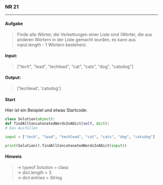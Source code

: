 ### NR 21

---

#### Aufgabe

> Finde alle Wörter, die Verkettungen einer Liste sind (Wörter, die aus anderen Wörtern in der Liste gemacht wurden, es kann aus input.length - 1 Wörtern bestehen).

#### Input:

> ["tech", "lead", "techlead", "cat", "cats", "dog", "catsdog"]

#### Output:

> ['techlead', 'catsdog']

#### Start

Hier ist ein Beispiel und etwas Startcode:

```py
class Solution(object):
def findAllConcatenatedWordsInADict(self, dict):
# Das Ausfüllen

input = ["tech", "lead", "techlead", "cat", "cats", "dog", "catsdog"]

print(Solution().findAllConcatenatedWordsInADict(input))
```

#### Hinweis

> -> typeof Solution = class<br>
> -> dict.length > 3<br>
> -> dict.entries = String<br>
